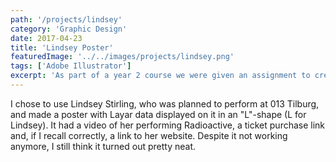 ```yaml
---
path: '/projects/lindsey'
category: 'Graphic Design'
date: 2017-04-23
title: 'Lindsey Poster'
featuredImage: '../../images/projects/lindsey.png'
tags: ['Adobe Illustrator']
excerpt: 'As part of a year 2 course we were given an assignment to create an AR project using Layar. The goal was to pick some event you would consider going to, and make some sort of a promotional banner.'
---
```


I chose to use Lindsey Stirling, who was planned to perform at 013 Tilburg, and made a poster with Layar data displayed on it in an "L"-shape (L for Lindsey). It had a video of her performing Radioactive, a ticket purchase link and, if I recall correctly, a link to her website. Despite it not working anymore, I still think it turned out pretty neat.
